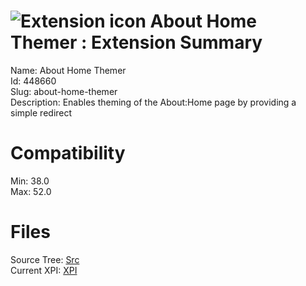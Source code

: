 # ![Extension icon](https://addons.thunderbird.net/static/img/addon-icons/default-64.png) About Home Themer : Extension Summary

Name: About Home Themer  
Id: 448660  
Slug: about-home-themer  
Description: Enables theming of the About:Home page by providing a simple redirect
  

# Compatibility
Min: 38.0  
Max: 52.0  

# Files

Source Tree: [Src](C:/Dev/Thunderbird/ThunderKdB/xall/xOther/448660-about-home-themer/src)  
Current XPI: [XPI](C:/Dev/Thunderbird/ThunderKdB/xall/xOther/448660-about-home-themer/xpi)  



